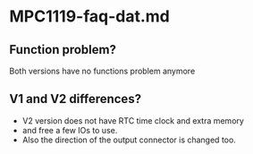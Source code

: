 
# MPC1119-faq-dat.md

## Function problem? 
Both versions have no functions problem anymore

## V1 and V2 differences? 
- V2 version does not have RTC time clock and extra memory
- and free a few IOs to use. 
- Also the direction of the output connector is changed too. 